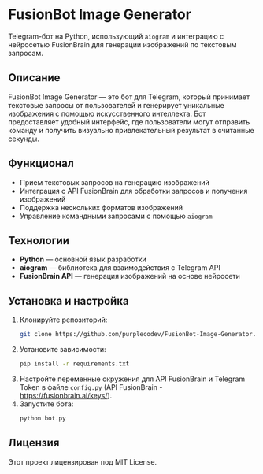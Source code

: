 # FusionBot Image Generator

Telegram-бот на Python, использующий `aiogram` и интеграцию с нейросетью FusionBrain для генерации изображений по текстовым запросам.

## Описание
FusionBot Image Generator — это бот для Telegram, который принимает текстовые запросы от пользователей и генерирует уникальные изображения с помощью искусственного интеллекта. Бот предоставляет удобный интерфейс, где пользователи могут отправить команду и получить визуально привлекательный результат в считанные секунды.

## Функционал
- Прием текстовых запросов на генерацию изображений
- Интеграция с API FusionBrain для обработки запросов и получения изображений
- Поддержка нескольких форматов изображений
- Управление командными запросами с помощью `aiogram`

## Технологии
- **Python** — основной язык разработки
- **aiogram** — библиотека для взаимодействия с Telegram API
- **FusionBrain API** — генерация изображений на основе нейросети

## Установка и настройка
1. Клонируйте репозиторий:
   ```bash
   git clone https://github.com/purplecodev/FusionBot-Image-Generator.git
   ```
2. Установите зависимости:
   ```bash
   pip install -r requirements.txt
   ```
3. Настройте переменные окружения для API FusionBrain и Telegram Token в файле `config.py`
   (API FusionBrain - https://fusionbrain.ai/keys/).
4. Запустите бота:
   ```bash
   python bot.py
   ```

## Лицензия
Этот проект лицензирован под MIT License.
